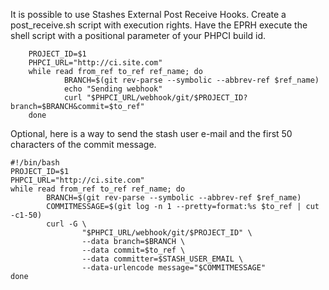 It is possible to use Stashes External Post Receive Hooks. 
Create a post_receive.sh script with execution rights.
Have the EPRH execute the shell script with a positional parameter of your PHPCI build id.

        PROJECT_ID=$1
        PHPCI_URL="http://ci.site.com"
        while read from_ref to_ref ref_name; do
                BRANCH=$(git rev-parse --symbolic --abbrev-ref $ref_name)
                echo "Sending webhook"
                curl "$PHPCI_URL/webhook/git/$PROJECT_ID?branch=$BRANCH&commit=$to_ref"
        done

Optional, here is a way to send the stash user e-mail and the first 50 characters of the commit message.
```
#!/bin/bash
PROJECT_ID=$1
PHPCI_URL="http://ci.site.com"
while read from_ref to_ref ref_name; do
        BRANCH=$(git rev-parse --symbolic --abbrev-ref $ref_name)
        COMMITMESSAGE=$(git log -n 1 --pretty=format:%s $to_ref | cut -c1-50)
        curl -G \
                "$PHPCI_URL/webhook/git/$PROJECT_ID" \
                --data branch=$BRANCH \
                --data commit=$to_ref \
                --data committer=$STASH_USER_EMAIL \
                --data-urlencode message="$COMMITMESSAGE"
done
```